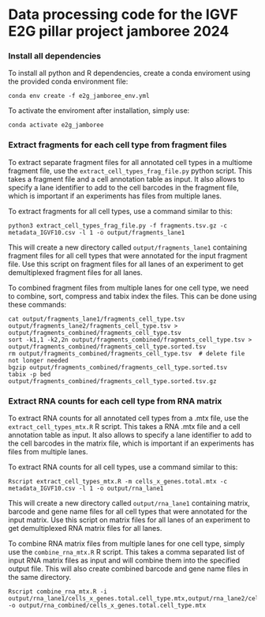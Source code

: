 # Data processing code for the IGVF E2G pillar project jamboree 2024

### Install all dependencies
To install all python and R dependencies, create a conda enviroment using the provided conda environment file:
```
conda env create -f e2g_jamboree_env.yml
```

To activate the enviroment after installation, simply use:
```
conda activate e2g_jamboree
```

### Extract fragments for each cell type from fragment files
To extract separate fragment files for all annotated cell types in a multiome fragment file, use the `extract_cell_types_frag_file.py` python script. This takes a fragment file and a cell annotation table as input. It also allows to specify a lane identifier to add to the cell barcodes in the fragment file, which is important if an experiments has files from multiple lanes.

To extract fragments for all cell types, use a command similar to this:
```
python3 extract_cell_types_frag_file.py -f fragments.tsv.gz -c metadata_IGVF10.csv -l 1 -o output/fragments_lane1
```

This will create a new directory called `output/fragments_lane1` containing fragment files for all cell types that were annotated for the input fragment file. Use this script on fragment files for all lanes of an experiment to get demultiplexed fragment files for all lanes.

To combined fragment files from multiple lanes for one cell type, we need to combine, sort, compress and tabix index the files. This can be done using these commands:
```
cat output/fragments_lane1/fragments_cell_type.tsv output/fragments_lane2/fragments_cell_type.tsv > output/fragments_combined/fragments_cell_type.tsv
sort -k1,1 -k2,2n output/fragments_combined/fragments_cell_type.tsv > output/fragments_combined/fragments_cell_type.sorted.tsv
rm output/fragments_combined/fragments_cell_type.tsv  # delete file not longer needed
bgzip output/fragments_combined/fragments_cell_type.sorted.tsv
tabix -p bed output/fragments_combined/fragments_cell_type.sorted.tsv.gz

```

### Extract RNA counts for each cell type from RNA matrix
To extract RNA counts for all annotated cell types from a .mtx file, use the `extract_cell_types_mtx.R` R script. This takes a RNA .mtx file and a cell annotation table as input. It also allows to specify a lane identifier to add to the cell barcodes in the matrix file, which is important if an experiments has files from multiple lanes.

To extract RNA counts for all cell types, use a command similar to this:
```
Rscript extract_cell_types_mtx.R -m cells_x_genes.total.mtx -c metadata_IGVF10.csv -l 1 -o output/rna_lane1
```

This will create a new directory called `output/rna_lane1` containing matrix, barcode and gene name files for all cell types that were annotated for the input matrix. Use this script on matrix files for all lanes of an experiment to get demultiplexed RNA matrix files for all lanes.

To combine RNA matrix files from multiple lanes for one cell type, simply use the `combine_rna_mtx.R` R script. This takes a comma separated list of input RNA matrix files as input and will combine them into the specified output file. This will also create combined barcode and gene name files in the same directory.
```
Rscript combine_rna_mtx.R -i output/rna_lane1/cells_x_genes.total.cell_type.mtx,output/rna_lane2/cells_x_genes.total.cell_type.mtx -o output/rna_combined/cells_x_genes.total.cell_type.mtx
```
